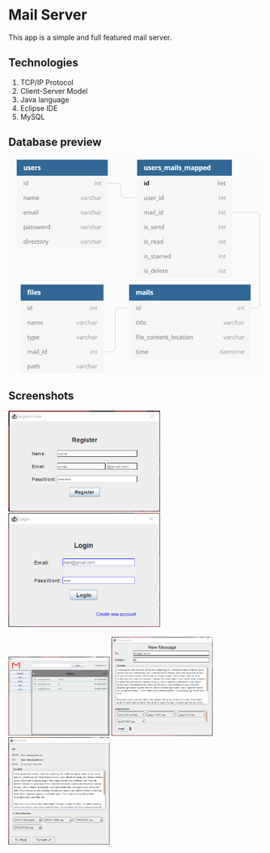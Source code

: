 # Mail Server
This app is a simple and full featured mail server.

## Technologies

  1. TCP/IP Protocol
  2. Client-Server Model
  3. Java language
  4. Eclipse IDE
  5. MySQL
 
## Database preview

![Database Preview](https://github.com/Nbtrien/Mail-Server/blob/master/src/image.png)

## Screenshots

<div>
  <img src = "https://github.com/Nbtrien/Mail-Server/blob/master/src/mail.png" alt = "" width="300px"/>
  <img src = "https://github.com/Nbtrien/Mail-Server/blob/master/src/mail2.png" alt = "" width="300px"/>
</div>
</br>
<div>
  <img src = "https://github.com/Nbtrien/Mail-Server/blob/master/src/mail3.png" alt = "" width="200px"/>
  <img src = "https://github.com/Nbtrien/Mail-Server/blob/master/src/mail4.png" alt = "" width="200px"/>
  <img src = "https://github.com/Nbtrien/Mail-Server/blob/master/src/mail5.png" alt = "" width="200px"/>
</div>
